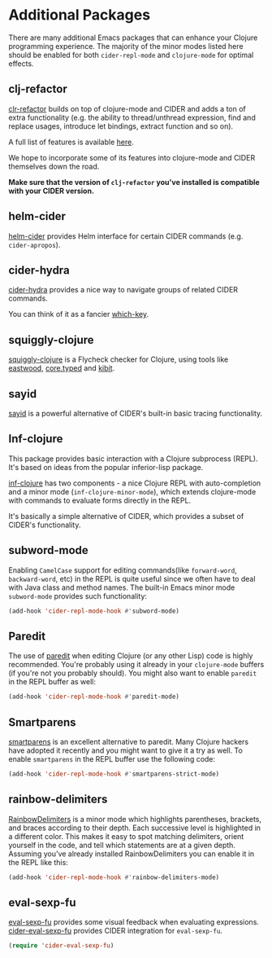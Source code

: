 # Additional Packages

There are many additional Emacs packages that can enhance your Clojure programming
experience. The majority of the minor modes listed here should be enabled for both
`cider-repl-mode` and `clojure-mode` for optimal effects.

## clj-refactor

[clr-refactor](https://github.com/clojure-emacs/clj-refactor.el) builds on top
of clojure-mode and CIDER and adds a ton of extra functionality (e.g. the
ability to thread/unthread expression, find and replace usages, introduce let
bindings, extract function and so on).

A full list of features is available
[here](https://github.com/clojure-emacs/clj-refactor.el/wiki).

We hope to incorporate some of its features into clojure-mode and CIDER themselves
down the road.

**Make sure that the version of `clj-refactor` you've installed is compatible with
your CIDER version.**

## helm-cider

[helm-cider](https://github.com/clojure-emacs/helm-cider) provides Helm
interface for certain CIDER commands (e.g. `cider-apropos`).

## cider-hydra

[cider-hydra](https://github.com/clojure-emacs/cider-hydra) provides a nice way
to navigate groups of related CIDER commands.

You can think of it as a fancier [which-key](https://github.com/justbur/emacs-which-key).

## squiggly-clojure

[squiggly-clojure](https://github.com/clojure-emacs/squiggly-clojure) is a
Flycheck checker for Clojure, using tools like
[eastwood](https://github.com/jonase/eastwood),
[core.typed](http://typedclojure.org/) and
[kibit](https://github.com/jonase/kibit).

## sayid

[sayid](http://bpiel.github.io/sayid/) is a powerful alternative of CIDER's
built-in basic tracing functionality.

## Inf-clojure

This package provides basic interaction with a Clojure subprocess (REPL). It's
based on ideas from the popular inferior-lisp package.

[inf-clojure](https://github.com/clojure-emacs/inf-clojure) has two components -
a nice Clojure REPL with auto-completion and a minor mode
(`inf-clojure-minor-mode`), which extends clojure-mode with commands to evaluate
forms directly in the REPL.

It's basically a simple alternative of CIDER, which provides a subset of CIDER's
functionality.

## subword-mode

Enabling `CamelCase` support for editing commands(like
`forward-word`, `backward-word`, etc) in the REPL is quite useful since
we often have to deal with Java class and method names. The built-in
Emacs minor mode `subword-mode` provides such functionality:

```el
(add-hook 'cider-repl-mode-hook #'subword-mode)
```

## Paredit

The use of [paredit](http://mumble.net/~campbell/emacs/paredit.html)
when editing Clojure (or any other Lisp) code is highly
recommended.  You're probably using it already in your `clojure-mode`
buffers (if you're not you probably should). You might also want to
enable `paredit` in the REPL buffer as well:

```el
(add-hook 'cider-repl-mode-hook #'paredit-mode)
```

## Smartparens

[smartparens](https://github.com/Fuco1/smartparens) is an excellent alternative
  to paredit. Many Clojure hackers have adopted it recently and you might want
  to give it a try as well. To enable `smartparens` in the REPL buffer use the
  following code:

```el
(add-hook 'cider-repl-mode-hook #'smartparens-strict-mode)
```

## rainbow-delimiters

[RainbowDelimiters](https://github.com/Fanael/rainbow-delimiters) is a minor
mode which highlights parentheses, brackets, and braces according to their
depth. Each successive level is highlighted in a different color. This makes it
easy to spot matching delimiters, orient yourself in the code, and tell which
statements are at a given depth. Assuming you've already installed
RainbowDelimiters you can enable it in the REPL like this:

```el
(add-hook 'cider-repl-mode-hook #'rainbow-delimiters-mode)
```

## eval-sexp-fu

[eval-sexp-fu](https://github.com/hchbaw/eval-sexp-fu.el) provides some visual
feedback when evaluating expressions. [cider-eval-sexp-fu](https://github.com/clojure-emacs/cider-eval-sexp-fu) provides
CIDER integration for `eval-sexp-fu`.

```el
(require 'cider-eval-sexp-fu)
```
